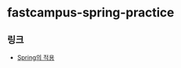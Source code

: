 # fastcampus-spring-practice

## 링크
* [Spring의 적용](https://github.com/qlsdud0604/fastcampus-spring-practice/blob/main/Spring%EC%9D%98%20%EC%A0%81%EC%9A%A9.md)
